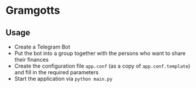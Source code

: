 # Gramgotts
## Usage

* Create a Telegram Bot
* Put the bot into a group together with the persons who want to share their
  finances
* Create the configuration file `app.conf` (as a copy of `app.conf.template`)
  and fill in the required parameters
* Start the application via `python main.py`

